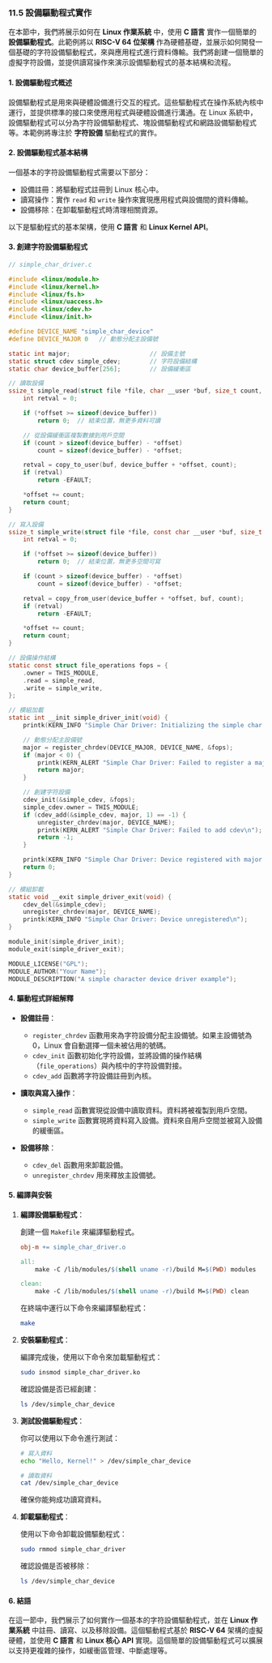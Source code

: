 ### 11.5 設備驅動程式實作

在本節中，我們將展示如何在 **Linux 作業系統** 中，使用 **C 語言** 實作一個簡單的 **設備驅動程式**。此範例將以 **RISC-V 64 位架構** 作為硬體基礎，並展示如何開發一個基礎的字符設備驅動程式，來與應用程式進行資料傳輸。我們將創建一個簡單的虛擬字符設備，並提供讀寫操作來演示設備驅動程式的基本結構和流程。

#### 1. 設備驅動程式概述

設備驅動程式是用來與硬體設備進行交互的程式。這些驅動程式在操作系統內核中運行，並提供標準的接口來使應用程式與硬體設備進行溝通。在 Linux 系統中，設備驅動程式可以分為字符設備驅動程式、塊設備驅動程式和網路設備驅動程式等。本範例將專注於 **字符設備** 驅動程式的實作。

#### 2. 設備驅動程式基本結構

一個基本的字符設備驅動程式需要以下部分：

- 設備註冊：將驅動程式註冊到 Linux 核心中。
- 讀寫操作：實作 `read` 和 `write` 操作來實現應用程式與設備間的資料傳輸。
- 設備移除：在卸載驅動程式時清理相關資源。

以下是驅動程式的基本架構，使用 **C 語言** 和 **Linux Kernel API**。

#### 3. 創建字符設備驅動程式

```c
// simple_char_driver.c

#include <linux/module.h>
#include <linux/kernel.h>
#include <linux/fs.h>
#include <linux/uaccess.h>
#include <linux/cdev.h>
#include <linux/init.h>

#define DEVICE_NAME "simple_char_device"
#define DEVICE_MAJOR 0   // 動態分配主設備號

static int major;                      // 設備主號
static struct cdev simple_cdev;        // 字符設備結構
static char device_buffer[256];        // 設備緩衝區

// 讀取設備
ssize_t simple_read(struct file *file, char __user *buf, size_t count, loff_t *offset) {
    int retval = 0;

    if (*offset >= sizeof(device_buffer))
        return 0;  // 結束位置，無更多資料可讀

    // 從設備緩衝區複製數據到用戶空間
    if (count > sizeof(device_buffer) - *offset)
        count = sizeof(device_buffer) - *offset;

    retval = copy_to_user(buf, device_buffer + *offset, count);
    if (retval)
        return -EFAULT;

    *offset += count;
    return count;
}

// 寫入設備
ssize_t simple_write(struct file *file, const char __user *buf, size_t count, loff_t *offset) {
    int retval = 0;

    if (*offset >= sizeof(device_buffer))
        return 0;  // 結束位置，無更多空間可寫

    if (count > sizeof(device_buffer) - *offset)
        count = sizeof(device_buffer) - *offset;

    retval = copy_from_user(device_buffer + *offset, buf, count);
    if (retval)
        return -EFAULT;

    *offset += count;
    return count;
}

// 設備操作結構
static const struct file_operations fops = {
    .owner = THIS_MODULE,
    .read = simple_read,
    .write = simple_write,
};

// 模組加載
static int __init simple_driver_init(void) {
    printk(KERN_INFO "Simple Char Driver: Initializing the simple char driver.\n");

    // 動態分配主設備號
    major = register_chrdev(DEVICE_MAJOR, DEVICE_NAME, &fops);
    if (major < 0) {
        printk(KERN_ALERT "Simple Char Driver: Failed to register a major number\n");
        return major;
    }

    // 創建字符設備
    cdev_init(&simple_cdev, &fops);
    simple_cdev.owner = THIS_MODULE;
    if (cdev_add(&simple_cdev, major, 1) == -1) {
        unregister_chrdev(major, DEVICE_NAME);
        printk(KERN_ALERT "Simple Char Driver: Failed to add cdev\n");
        return -1;
    }

    printk(KERN_INFO "Simple Char Driver: Device registered with major number %d\n", major);
    return 0;
}

// 模組卸載
static void __exit simple_driver_exit(void) {
    cdev_del(&simple_cdev);
    unregister_chrdev(major, DEVICE_NAME);
    printk(KERN_INFO "Simple Char Driver: Device unregistered\n");
}

module_init(simple_driver_init);
module_exit(simple_driver_exit);

MODULE_LICENSE("GPL");
MODULE_AUTHOR("Your Name");
MODULE_DESCRIPTION("A simple character device driver example");
```

#### 4. 驅動程式詳細解釋

- **設備註冊**：
    - `register_chrdev` 函數用來為字符設備分配主設備號。如果主設備號為 0，Linux 會自動選擇一個未被佔用的號碼。
    - `cdev_init` 函數初始化字符設備，並將設備的操作結構（`file_operations`）與內核中的字符設備對接。
    - `cdev_add` 函數將字符設備註冊到內核。

- **讀取與寫入操作**：
    - `simple_read` 函數實現從設備中讀取資料。資料將被複製到用戶空間。
    - `simple_write` 函數實現將資料寫入設備。資料來自用戶空間並被寫入設備的緩衝區。

- **設備移除**：
    - `cdev_del` 函數用來卸載設備。
    - `unregister_chrdev` 用來釋放主設備號。

#### 5. 編譯與安裝

1. **編譯設備驅動程式**：

    創建一個 `Makefile` 來編譯驅動程式。

    ```makefile
    obj-m += simple_char_driver.o

    all:
        make -C /lib/modules/$(shell uname -r)/build M=$(PWD) modules

    clean:
        make -C /lib/modules/$(shell uname -r)/build M=$(PWD) clean
    ```

    在終端中運行以下命令來編譯驅動程式：

    ```bash
    make
    ```

2. **安裝驅動程式**：

    編譯完成後，使用以下命令來加載驅動程式：

    ```bash
    sudo insmod simple_char_driver.ko
    ```

    確認設備是否已經創建：

    ```bash
    ls /dev/simple_char_device
    ```

3. **測試設備驅動程式**：

    你可以使用以下命令進行測試：

    ```bash
    # 寫入資料
    echo "Hello, Kernel!" > /dev/simple_char_device

    # 讀取資料
    cat /dev/simple_char_device
    ```

    確保你能夠成功讀寫資料。

4. **卸載驅動程式**：

    使用以下命令卸載設備驅動程式：

    ```bash
    sudo rmmod simple_char_driver
    ```

    確認設備是否被移除：

    ```bash
    ls /dev/simple_char_device
    ```

#### 6. 結語

在這一節中，我們展示了如何實作一個基本的字符設備驅動程式，並在 **Linux 作業系統** 中註冊、讀寫、以及移除設備。這個驅動程式基於 **RISC-V 64** 架構的虛擬硬體，並使用 **C 語言** 和 **Linux 核心 API** 實現。這個簡單的設備驅動程式可以擴展以支持更複雜的操作，如緩衝區管理、中斷處理等。